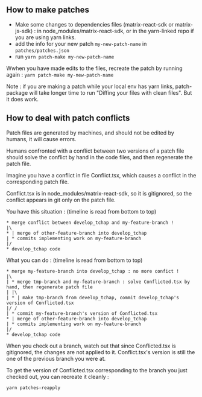 ## How to make patches

-   Make some changes to dependencies files (matrix-react-sdk or matrix-js-sdk) : in node_modules/matrix-react-sdk, or in the yarn-linked repo if you are using yarn links.
-   add the info for your new patch `my-new-patch-name` in `patches/patches.json`
-   run `yarn patch-make my-new-patch-name`

Wwhen you have made edits to the files, recreate the patch by running again : `yarn patch-make my-new-patch-name`

Note : if you are making a patch while your local env has yarn links, patch-package will take longer time to run "Diffing your files with clean files". But it does work.

## How to deal with patch conflicts

Patch files are generated by machines, and should not be edited by humans, it will cause errors.

Humans confronted with a conflict between two versions of a patch file should solve the conflict by hand in the code files, and then regenerate the patch file.

Imagine you have a conflict in file Conflict.tsx, which causes a conflict in the corresponding patch file.

Conflict.tsx is in node_modules/matrix-react-sdk, so it is gitignored, so the conflict appears in git only on the patch file.

You have this situation : (timeline is read from bottom to top)

```
* merge conflict between develop_tchap and my-feature-branch !
|\
* | merge of other-feature-branch into develop_tchap
| * commits implementing work on my-feature-branch
|/
* develop_tchap code
```

What you can do : (timeline is read from bottom to top)

```
* merge my-feature-branch into develop_tchap : no more confict !
|\
| * merge tmp-branch and my-feature-branch : solve Conflicted.tsx by hand, then regenerate patch file
| |\
| * | make tmp-branch from develop_tchap, commit develop_tchap's version of Conflicted.tsx
|/ /
| * commit my-feature-branch's version of Conflicted.tsx
* | merge of other-feature-branch into develop_tchap
| * commits implementing work on my-feature-branch
|/
* develop_tchap code
```

When you check out a branch, watch out that since Conflicted.tsx is gitignored, the changes are not applied to it. Conflict.tsx's version is still the one of the previous branch you were at.

To get the version of Conflicted.tsx corresponding to the branch you just checked out, you can recreate it cleanly :

```
yarn patches-reapply
```
